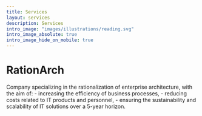 ```yaml
---
title: Services
layout: services
description: Services
intro_image: "images/illustrations/reading.svg"
intro_image_absolute: true
intro_image_hide_on_mobile: true
---
```


# RationArch

Сompany specializing in the rationalization of enterprise architecture, with the aim of:
    - increasing the efficiency of business processes,
    - reducing costs related to IT products and personnel,
    - ensuring the sustainability and scalability of IT solutions over a 5-year horizon.
